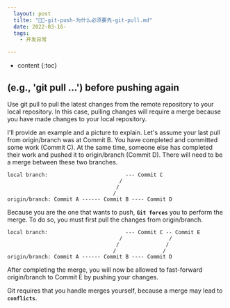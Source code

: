 ```yaml
---
  layout: post
  tilte: "🔆🔆-git-push-为什么必须要先-git-pull.md"
  date: 2022-03-16-
  tags: 
    - 开发日常

---
```



* content
{:toc}


## (e.g., 'git pull ...') before pushing again
Use git pull to pull the latest changes from the remote repository to your local repository. In this case, pulling changes will require a merge because you have made changes to your local repository.

I'll provide an example and a picture to explain. Let's assume your last pull from origin/branch was at Commit B. You have completed and committed some work (Commit C). At the same time, someone else has completed their work and pushed it to origin/branch (Commit D). There will need to be a merge between these two branches.
```
local branch:                         --- Commit C 
                                    /
                                   /
                                  /
origin/branch: Commit A ------ Commit B ---- Commit D
```
Because you are the one that wants to push, **`Git forces`** you to perform the merge. To do so, you must first pull the changes from origin/branch.
```
local branch:                         --- Commit C -- Commit E
                                    /               /           
                                   /               /             
                                  /               /               
origin/branch: Commit A ------ Commit B ---- Commit D 
```
After completing the merge, you will now be allowed to fast-forward origin/branch to Commit E by pushing your changes.

Git requires that you handle merges yourself, because a merge may lead to **`conflicts`**.
